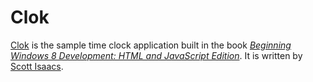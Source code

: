 # Clok

[Clok](http://clok.us) is the sample time clock application built in the book [*Beginning Windows 8 Development: HTML and JavaScript Edition*](http://beginningwinjs.com).  It is written by [Scott Isaacs](http://www.tapmymind.com).
